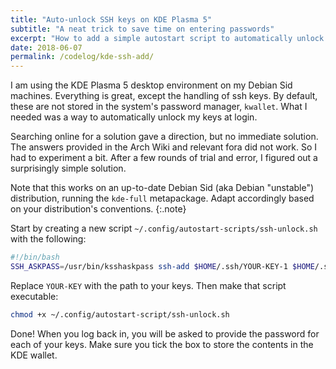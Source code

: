 ```yaml
---
title: "Auto-unlock SSH keys on KDE Plasma 5"
subtitle: "A neat trick to save time on entering passwords"
excerpt: "How to add a simple autostart script to automatically unlock ssh keys when loging in to KDE Plasma 5."
date: 2018-06-07
permalink: /codelog/kde-ssh-add/
---
```

I am using the KDE Plasma 5 desktop environment on my Debian Sid machines. Everything is great, except the handling of ssh keys. By default, these are not stored in the system's password manager, `kwallet`. What I needed was a way to automatically unlock my keys at login.

Searching online for a solution gave a direction, but no immediate solution. The answers provided in the Arch Wiki and relevant fora did not work. So I had to experiment a bit. After a few rounds of trial and error, I figured out a surprisingly simple solution.

Note that this works on an up-to-date Debian Sid (aka Debian "unstable") distribution, running the `kde-full` metapackage. Adapt accordingly based on your distribution's conventions.
{:.note}

Start by creating a new script `~/.config/autostart-scripts/ssh-unlock.sh` with the following:

```sh
#!/bin/bash
SSH_ASKPASS=/usr/bin/ksshaskpass ssh-add $HOME/.ssh/YOUR-KEY-1 $HOME/.ssh/YOUR-KEY-2 </dev/null
```

Replace `YOUR-KEY` with the path to your keys. Then make that script executable:

```sh
chmod +x ~/.config/autostart-script/ssh-unlock.sh
```

Done! When you log back in, you will be asked to provide the password for each of your keys. Make sure you tick the box to store the contents in the KDE wallet.
